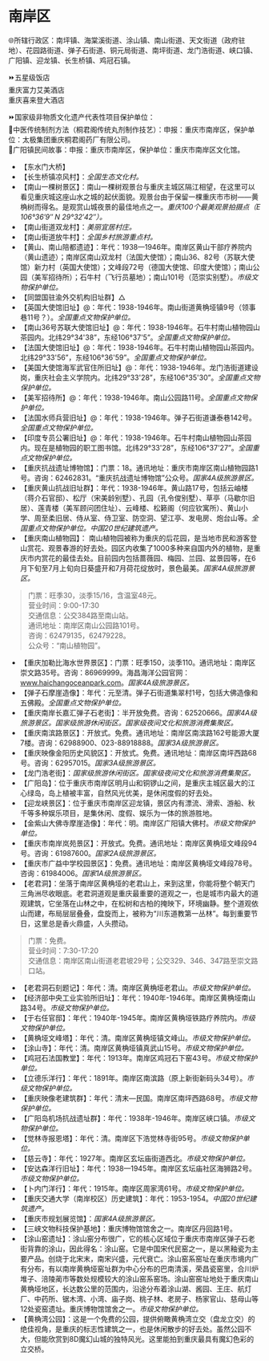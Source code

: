 
# 南岸区  
🌐所辖行政区：南坪镇、海棠溪街道、涂山镇、南山街道、天文街道（政府驻地）、花园路街道、弹子石街道、铜元局街道、南坪街道、龙门浩街道、峡口镇、广阳镇、迎龙镇、长生桥镇、鸡冠石镇。  

⏩五星级饭店  
重庆富力艾美酒店  
重庆喜来登大酒店  

⏩国家级非物质文化遗产代表性项目保护单位：  
🔸中医传统制剂方法（桐君阁传统丸剂制作技艺）：申报：重庆市南岸区，保护单位：太极集团重庆桐君阁药厂有限公司。  
🔸广阳镇民间故事：申报：重庆市南岸区，保护单位：重庆市南岸区文化馆。  

* 【东水门大桥】  
* 【长生桥镇凉风村】：*全国生态文化村。*  
* 【南山一棵树景区】：南山一棵树观景台与重庆主城区隔江相望，在这里可以看见重庆城这座山水之城的起伏面貌。观景台由于保留一棵重庆市市树——黄桷树而得名。是观赏山城夜景的最佳地点之一。*重庆100个最美观景拍摄点（E 106°36′9″ N 29°32′42″）。*  
* 【南山街道双龙村】：*美丽宜居村庄。*  
* 【南山街道放牛村】：*全国乡村旅游重点村。*  
* 【黄山、南山陪都遗迹】：年代：1938—1946年。南岸区黄山干部疗养院内（黄山遗迹）；南岸区南山双龙村（法国大使馆）；南山36、82号（苏联大使馆）新力村（英国大使馆）；文峰段72号（德国大使馆、印度大使馆）；南山公园（美军招待所）；石牛村（飞行员墓地）；南山101号（范崇实别墅）。*市级文物保护单位。*  
* 【同盟国驻渝外交机构旧址群】△  
* 【英国大使馆旧址】@：年代：1938-1946年。南山街道黄桷垭镇9号（领事巷11号？）。*全国重点文物保护单位。*  
* 【南山36号苏联大使馆旧址】@：年代：1938-1946年。石牛村南山植物园山茶园内。北纬29°34'38”，东经106°37'5”。*全国重点文物保护单位。*  
* 【法国大使馆旧址】@：年代：1938-1946年。石牛村南山植物园山茶园内。北纬29°33'56”，东经106°36'59”。*全国重点文物保护单位。*  
* 【美国大使馆海军武官住所旧址】@：年代：1938-1946年。龙门浩街道建设岗，重庆社会主义学院内。北纬29°33'28”，东经106°35'30”。*全国重点文物保护单位。*  
* 【美军招待所】@：年代：1938-1946年。南山公园路11号。*全国重点文物保护单位。*  
* 【法国水师兵营旧址】@：年代：1938-1946年。弹子石街道谦泰巷142号。*全国重点文物保护单位。*  
* 【印度专员公署旧址】@：年代：1938-1946年。石牛村南山植物园山茶园内。现在是植物园的职工图书馆。北纬29°33'28”，东经106°37'27”。*全国重点文物保护单位。*  
* 【重庆抗战遗址博物馆】：门票：18。通讯地址：重庆市南岸区南山植物园路1号。咨询：62462831。“重庆抗战遗址博物馆”公众号。*国家4A级旅游景区。*  
* 【重庆黄山抗战旧址群】：年代：1938-1946年。黄山路17号，包括云岫楼（蒋介石官邸）、松厅（宋美龄别墅）、孔园（孔令俊别墅）、草亭（马歇尔旧居）、莲青楼（美军顾问团住址）、云峰楼、松籁阁（何应钦寓所）、黄山小学、周至柔旧居、侍从室、侍卫室、防空洞、望江亭、发电房、炮台山等。*全国重点文物保护单位。中国20世纪建筑遗产。*  
* 【重庆南山植物园】： 南山植物园被称为重庆的后花园，是当地市民和游客登山赏花、观景春游的好去处。园区内收集了1000多种来自国内外的植物，是重庆市内赏花的最佳去处。目前园内包括蔷薇园、梅园、兰园、盆景园等，在6月下旬至7月上旬向日葵盛开和7月荷花绽放时，景色最美。*国家4A级旅游景区。*  
> 门票：旺季30，淡季15/16，含温室48元。  
> 营业时间：9:00-17:30  
> 交通信息：公交384路至南山站。  
> 通讯地址：南岸区南山公园路101号。  
> 咨询：62479135，62479228。  
> 公众号：“南山植物园”。  
* 【重庆加勒比海水世界景区】：门票：旺季150，淡季110。通讯地址：南岸区崇文路35号。咨询：86969999。海昌海洋公园官网：<a href="http://www.haichangoceanpark.com" target="_blank">www.haichangoceanpark.com</a>。*国家4A级旅游景区。*  
* 【弹子石摩崖造像】：年代：元至清。弹子石街道集翠村1号，包括大佛造像和五佛殿。*全国重点文物保护单位。*  
* 【重庆南岸长嘉汇弹子石老街】：半开放免费。咨询：62520666。*国家4A级旅游景区。国家级旅游休闲街区。国家级夜间文化和旅游消费集聚区。*  
* 【重庆南滨路景区】：开放式。免费。通讯地址：南岸区南滨路162号能源大厦7楼。咨询：62988900、023-88918888。*国家3A级旅游景区。*  
* 【重庆映像金阳历史风貌区】：开放式。免费。通讯地址：南岸区南坪西路68号。咨询：62957015。*国家3A级旅游景区。*  
* 【龙门浩老街】：*国家级旅游休闲街区。国家级夜间文化和旅游消费集聚区。*  
* 【广阳岛】：位于重庆市南岸区明月山和铜锣山之间，是重庆主城区最大的江心绿岛，岛上植被丰富，自然风光优美，是休闲度假的好去处。  
* 【迎龙峡景区】：位于重庆市南岸区迎龙镇，景区内有漂流、滑索、游船、秋千等多种娱乐项目，是集休闲、度假、娱乐为一体的旅游胜地。  
* 【金紫山大佛寺摩崖造像】：年代：明。南岸区广阳镇大佛村。*市级文物保护单位。*  
* 【重庆市南岸岚苑景区】：开放式。免费。通讯地址：南岸区黄桷垭文峰段94号。咨询：61987600。*国家2A级旅游景区。*  
* 【重庆市广益中学校园景区】：免费。通讯地址：南岸区黄桷垭文峰段78号。咨询：61984006。*国家1A级旅游景区。*  
* 【老君洞】：坐落于南岸区黄桷垭的老君山上，来到这里，你能将整个朝天门三角洲尽收眼底。老君洞道观是重庆最重要的道观之一，也是城市内最大的道观建筑，它坐落在山林之中，在松树和古柏的掩映下，环境幽静。整个道观依山而建，布局层层叠叠，盘旋而上，被称为“川东道教第一丛林”。每到重要节日，这里总是香火鼎盛，人头攒动。  
> 门票：免费。  
> 营业时间：7:30-17:20  
> 交通信息：南岸区南山街道老君坡29号；公交329、346、347路至崇文路口站。  
* 【老君洞石刻题记】：年代：清。南岸区黄桷垭老君山。*市级文物保护单位。*  
* 【经济部中央工业实验所旧址】：年代：1940年-1946年。南岸区黄桷垭南山路34号。*市级文物保护单位。*  
* 【于右任官邸】：年代：1940年-1945年。南岸区黄桷垭铁路疗养院内。*市级文物保护单位。*  
* 【黄桷垭文峰塔】：年代：清。南岸区黄桷垭镇文峰山。*市级文物保护单位。*  
* 【涂山寺】：年代：清。南岸区黄桷垭镇真武山15号。*市级文物保护单位。*  
* 【鸡冠石法国教堂】：年代：1913年。南岸区鸡冠石下窑43号。*市级文物保护单位。*  
* 【立德乐洋行】：年代：1891年。南岸区南滨路（原上新街新码头34号）。*市级文物保护单位。*  
* 【重庆映像老建筑群】：年代：清末—民国。南岸区南坪西路68号。*市级文物保护单位。*  
* 【广阳岛机场抗战遗址群】：年代：1938年-1946年。南岸区峡口镇。*市级文物保护单位。*  
* 【觉林寺报恩塔】：年代：清。南岸区下浩觉林寺街95号。*市级文物保护单位。*  
* 【慈云寺】：年代：1927年。南岸区玄坛庙街道西北。*市级文物保护单位。*  
* 【安达森洋行旧址】：年代：1938—1945年。南岸区玄坛庙社区海狮路2号。*市级文物保护单位。*  
* 【卜内门洋行】：年代：1915年。南岸区周家湾61号。*市级文物保护单位。*  
* 【重庆交通大学（南岸校区）历史建筑】：年代：1953-1954。*中国20世纪建筑遗产。*  
* 【重庆市规划展览馆】：*国家4A级旅游景区。*  
* 【三峡文物科技保护基地】：重庆博物馆馆舍之一。南岸区丹回路1号。  
* 【涂山窑遗址】：涂山窑分布很广，它的核心区域位于重庆市南岸区弹子石老街背靠的涂山，因此得名：涂山窑。它是中国宋代民窑之一，是以黑釉瓷为主要产品。创烧于北宋末，南宋兴盛，元代衰亡。涂山窑系窑址在重庆市境内广有分布，有以南岸黄桷垭窑址群为中心分布的巴南清溪，荣昌瓷窑里，合川炉堆子、涪陵蔺市等数处规模较大的涂山窑系窑场。涂山窑窑址地处于重庆南山黄桷垭地区，长达数公里的范围内，沿途分布着涂山湖、酱园、王庄、航灯厂、中药所、锯木湾、小湾、庙子岗、桃子林、老房子、杨家官山、慈母山等12处瓷窑遗址。重庆博物馆馆舍之一。*市级文物保护单位。*  
* 【黄桷湾公园】：这是一个免费的公园，提供俯瞰黄桷湾立交（盘龙立交）的绝佳视角，是重庆的标志性建筑之一，也是休闲散步的好去处。虽然公园不大，但能欣赏到8D魔幻山城的独特风光。这里能拍到重庆最具有魔幻色彩的立交桥。  